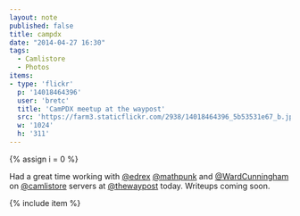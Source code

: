 ```yaml
---
layout: note
published: false
title: campdx
date: "2014-04-27 16:30"
tags: 
  - Camlistore
  - Photos
items:
- type: 'flickr'
  p: '14018464396'
  user: 'bretc'
  title: 'CamPDX meetup at the waypost'
  src: 'https://farm3.staticflickr.com/2938/14018464396_5b53531e67_b.jpg'
  w: '1024'
  h: '311'
---
```


{% assign i = 0  %}

Had a great time working with [@edrex](https://twitter.com/edrex) [@mathpunk](https://twitter.com/mathpunk) and [@WardCunningham]() on [@camlistore](https://twitter.com/Camlistore) servers at [@thewaypost](https://twitter.com/thewaypost) today.  Writeups coming soon. 

{% include item %}
